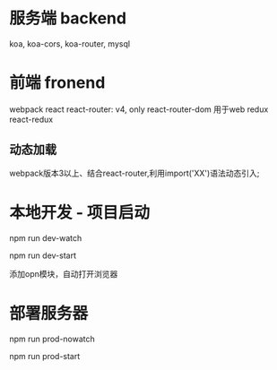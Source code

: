 # 服务端 backend
koa, koa-cors, koa-router, mysql

# 前端 fronend
webpack
react
react-router: v4, only react-router-dom 用于web
redux react-redux
## 动态加载
webpack版本3以上、结合react-router,利用import('XX')语法动态引入;

# 本地开发 - 项目启动
npm run dev-watch

npm run dev-start

添加opn模块，自动打开浏览器

# 部署服务器
npm run prod-nowatch

npm run prod-start